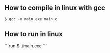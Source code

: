 <h2> How to compile in linux with gcc </h2>

```gcc
$ gcc -o main.exe main.c
```

<h2> How to run in linux </h2>
```run
$ ./main.exe
```
